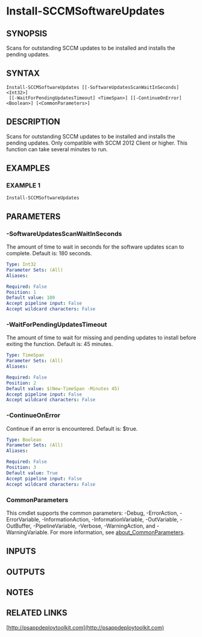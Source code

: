 ﻿---
editLink: false
isShowComments: false
external help file: PSAppDeployToolkit-help.xml
Module Name: PSAppDeployToolkit
online version: http://psappdeploytoolkit.com
schema: 2.0.0
---

# Install-SCCMSoftwareUpdates

## SYNOPSIS
Scans for outstanding SCCM updates to be installed and installs the pending updates.

## SYNTAX

```
Install-SCCMSoftwareUpdates [[-SoftwareUpdatesScanWaitInSeconds] <Int32>]
 [[-WaitForPendingUpdatesTimeout] <TimeSpan>] [[-ContinueOnError] <Boolean>] [<CommonParameters>]
```

## DESCRIPTION
Scans for outstanding SCCM updates to be installed and installs the pending updates.
Only compatible with SCCM 2012 Client or higher.
This function can take several minutes to run.

## EXAMPLES

### EXAMPLE 1
```
Install-SCCMSoftwareUpdates
```

## PARAMETERS

### -SoftwareUpdatesScanWaitInSeconds
The amount of time to wait in seconds for the software updates scan to complete.
Default is: 180 seconds.

```yaml
Type: Int32
Parameter Sets: (All)
Aliases:

Required: False
Position: 1
Default value: 180
Accept pipeline input: False
Accept wildcard characters: False
```

### -WaitForPendingUpdatesTimeout
The amount of time to wait for missing and pending updates to install before exiting the function.
Default is: 45 minutes.

```yaml
Type: TimeSpan
Parameter Sets: (All)
Aliases:

Required: False
Position: 2
Default value: $(New-TimeSpan -Minutes 45)
Accept pipeline input: False
Accept wildcard characters: False
```

### -ContinueOnError
Continue if an error is encountered.
Default is: $true.

```yaml
Type: Boolean
Parameter Sets: (All)
Aliases:

Required: False
Position: 3
Default value: True
Accept pipeline input: False
Accept wildcard characters: False
```

### CommonParameters
This cmdlet supports the common parameters: -Debug, -ErrorAction, -ErrorVariable, -InformationAction, -InformationVariable, -OutVariable, -OutBuffer, -PipelineVariable, -Verbose, -WarningAction, and -WarningVariable. For more information, see [about_CommonParameters](http://go.microsoft.com/fwlink/?LinkID=113216).

## INPUTS

## OUTPUTS

## NOTES

## RELATED LINKS

[http://psappdeploytoolkit.com](http://psappdeploytoolkit.com)

